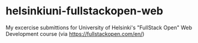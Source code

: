 # helsinkiuni-fullstackopen-web
My excercise submittions for University of Helsinki's "FullStack Open" Web Development course (via https://fullstackopen.com/en/)
